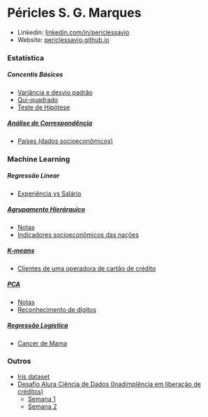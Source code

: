 # Péricles S. G. Marques
- Linkedin: [linkedin.com/in/periclessavio](https://www.linkedin.com/in/periclessavio/)
- Website: [periclessavio.github.io](https://periclessavio.github.io/)

### Estatística
##### Concentis Básicos
- [Variância e desvio padrão](Estatística/variancia_desvio_padrao.md)
- [Qui-quadrado](Estatística/qui_quadrado.md)
- [Teste de Hipótese](Estatística/teste_hipotese.md)

##### [Análise de Correspondência](Estatística/Análise%20de%20Correspondência/Readme.MD)
- [Países (dados socioeconômicos)](Estatística/Análise%20de%20Correspondência/paises.ipynb)



### Machine Learning

##### Regressão Linear
 - [Experiência vs Salário](Outros/experiencia_vs_salario.ipynb)


##### [Agrupamento Hierárquico](Machine%20Learning/Agrupamento%20Hier%C3%A1rquico/README.md)
- [Notas](Machine%20Learning/Agrupamento%20Hier%C3%A1rquico/notas_alunos.ipynb)
- [Indicadores socioeconômicos das nações](Machine%20Learning/Agrupamento%20Hier%C3%A1rquico/indicadores_socioeconomicos_paises.ipynb)


##### [K-means](Machine%20Learning/K-means/README.md)
- [Clientes de uma operadora de cartão de crédito](Machine%20Learning/K-means/cartao_de_credito.ipynb)


##### [PCA](Machine%20Learning/PCA/README.md)
- [Notas](Machine%20Learning/PCA/notas.ipynb)
- [Reconhecimento de dígitos](Machine%20Learning/PCA/digitos.ipynb)


##### [Regressão Logística](Machine%20Learning/Regressão%20Logística/README.md)
- [Cancer de Mama](Machine%20Learning/Regressão%20Logística/cancer_mama.ipynb)


### Outros
 - [Iris dataset](Outros/iris_dataset.ipynb)
 - [Desafio Alura Ciência de Dados (Inadimplência em liberação de créditos)](https://github.com/PericlesSavio/Jupyter_Notebook/tree/main/Desafio%20Alura)
    - [Semana 1](Desafio%20Alura/semana_1.ipynb)
    - [Semana 2](Desafio%20Alura/semana_2.ipynb)